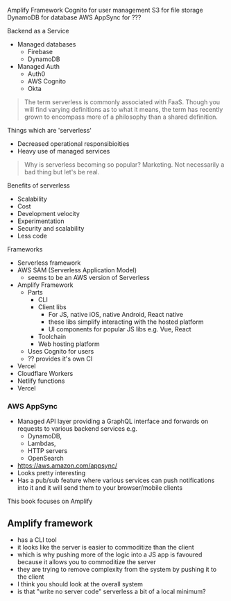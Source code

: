 
Amplify Framework
Cognito for user management
S3 for file storage
DynamoDB for database
AWS AppSync for ???

Backend as a Service

* Managed databases
  * Firebase
  * DynamoDB
* Managed Auth
  * Auth0
  * AWS Cognito
  * Okta

> The term serverless is commonly associated with FaaS. Though you will find
> varying definitions as to what it means, the term has recently grown to
> encompass more of a philosophy than a shared definition.

Things which are 'serverless'

* Decreased operational responsibioities
* Heavy use of managed services

> Why is serverless becoming so popular?
Marketing. Not necessarily a bad thing but let's be real.


Benefits of serverless

* Scalability
* Cost
* Development velocity
* Experimentation
* Security and scalability
* Less code


Frameworks

* Serverless framework
* AWS SAM (Serverless Application Model)
  * seems to be an AWS version of Serverless
* Amplify Framework
  * Parts
    * CLI
    * Client libs
      * For JS, native iOS, native Android, React native
      * these libs simplify interacting with the hosted platform
      * UI components for popular JS libs e.g. Vue, React
    * Toolchain
    * Web hosting platform
  * Uses Cognito for users
  * ?? provides it's own CI
* Vercel
* Cloudflare Workers
* Netlify functions
* Vercel

### AWS AppSync

* Managed API layer providing a GraphQL interface and forwards on requests to various backend services e.g.
  * DynamoDB,
  * Lambdas,
  * HTTP servers
  * OpenSearch
* https://aws.amazon.com/appsync/
* Looks pretty interesting
* Has a pub/sub feature where various services can push notifications into it and it will send them to your browser/mobile clients

This book focuses on Amplify

## Amplify framework

* has a CLI tool
* it looks like the server is easier to commoditize than the client
* which is why pushing more of the logic into a JS app is favoured because it allows you to commoditize the server
* they are trying to remove complexity from the system by pushing it to the client
* I think you should look at the overall system
* is that "write no server code" serverless a bit of a local minimum?